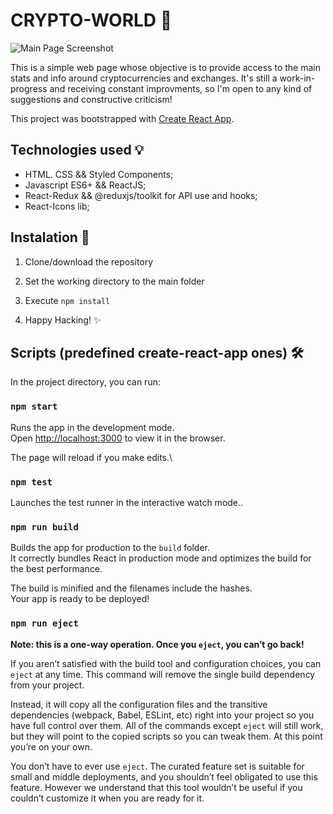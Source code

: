 # CRYPTO-WORLD 🚀

![Main Page Screenshot](./public/mainpage.png)

This is a simple web page whose objective is to provide access to the main stats and info around cryptocurrencies and exchanges.
It's still a work-in-progress and receiving constant improvments, so I'm open to any kind of suggestions and constructive criticism!

This project was bootstrapped with [Create React App](https://github.com/facebook/create-react-app).

## Technologies used 💡

* HTML. CSS && Styled Components;
* Javascript ES6+ && ReactJS;
* React-Redux && @reduxjs/toolkit for API use and hooks;
* React-Icons lib;

## Instalation 💾

1. Clone/download the repository

2. Set the working directory to the main folder

3. Execute ```npm install```

4. Happy Hacking! ✨

## Scripts (predefined create-react-app ones) 🛠

In the project directory, you can run:

### `npm start`

Runs the app in the development mode.\
Open [http://localhost:3000](http://localhost:3000) to view it in the browser.

The page will reload if you make edits.\

### `npm test`

Launches the test runner in the interactive watch mode.\.

### `npm run build`

Builds the app for production to the `build` folder.\
It correctly bundles React in production mode and optimizes the build for the best performance.

The build is minified and the filenames include the hashes.\
Your app is ready to be deployed!

### `npm run eject`

**Note: this is a one-way operation. Once you `eject`, you can’t go back!**

If you aren’t satisfied with the build tool and configuration choices, you can `eject` at any time. This command will remove the single build dependency from your project.

Instead, it will copy all the configuration files and the transitive dependencies (webpack, Babel, ESLint, etc) right into your project so you have full control over them. All of the commands except `eject` will still work, but they will point to the copied scripts so you can tweak them. At this point you’re on your own.

You don’t have to ever use `eject`. The curated feature set is suitable for small and middle deployments, and you shouldn’t feel obligated to use this feature. However we understand that this tool wouldn’t be useful if you couldn’t customize it when you are ready for it.
